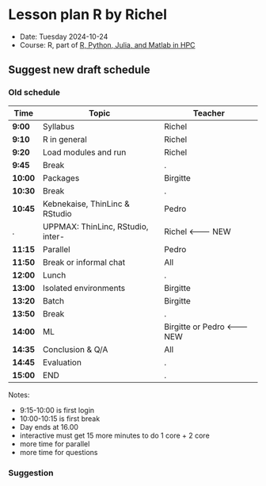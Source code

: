 # Lesson plan R by Richel

- Date: Tuesday 2024-10-24
- Course: R, part of [R, Python, Julia, and Matlab in HPC](https://github.com/UPPMAX/R-python-julia-matlab-HPC/)

## Suggest new draft schedule

### Old schedule

Time     |Topic                            |Teacher
---------|---------------------------------|-------
**9:00** |Syllabus                         |Richel
**9:10** |R in general                     |Richel
**9:20** |Load modules and run             |Richel
**9:45** |Break                            |.
**10:00**|Packages                         |Birgitte
**10:30**|Break                            |.
**10:45**|Kebnekaise, ThinLinc & RStudio   |Pedro
.        |UPPMAX: ThinLinc, RStudio, inter-|Richel <--- NEW
**11:15**|Parallel                         |Pedro
**11:50**|Break or informal chat           |All
**12:00**|Lunch                            |.
**13:00**|Isolated environments            |Birgitte
**13:20**|Batch                            |Birgitte
**13:50**|Break                            |.
**14:00**|ML                               |Birgitte or Pedro <--- NEW
**14:35**|Conclusion & Q/A                 |All
**14:45**|Evaluation                       |.
**15:00**|END                              |.

Notes:

- 9:15-10:00 is first login
- 10:00-10:15 is first break
- Day ends at 16.00
- interactive must get 15 more minutes to do 1 core + 2 core
- more time for parallel
- more time for questions

### Suggestion
